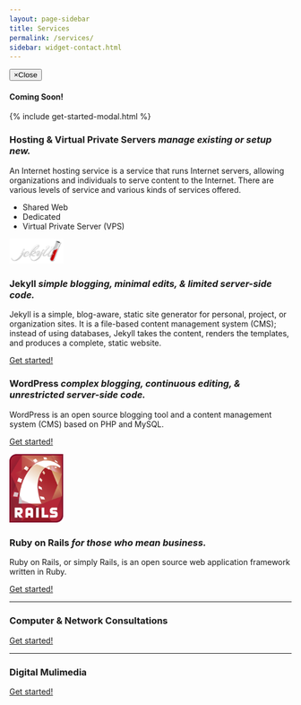 ```yaml
---
layout: page-sidebar
title: Services
permalink: /services/
sidebar: widget-contact.html
---
```


<div class="modal fade" id="comingSoonModal" tabindex="-1" role="dialog" aria-labelledby="myModalLabel" aria-hidden="true">
	<div class="modal-dialog">
		<div class="modal-content">
			<div class="modal-header">
				<button type="button" class="close" data-dismiss="modal"><span aria-hidden="true">&times;</span><span class="sr-only">Close</span></button>
				<h4 class="modal-title" id="myModalLabel">Coming Soon!</h4>
			</div>
		</div>
	</div>
</div>

{% include get-started-modal.html %}

<div class="media">
	<span class="media-left" href="#">
		<i class="fa fa-cloud-upload fa-5x fa-fw"></i>
	</span>
	<div class="media-body">
		<h3 class="media-heading">Hosting & Virtual Private Servers <em>manage existing or setup new.</em></h3>
		<div class="small">
			<p>An Internet hosting service is a service that runs Internet servers, allowing organizations and individuals to serve content to the Internet. There are various levels of service and various kinds of services offered.</p>
			<ul>
				<li>Shared Web</li>
				<li>Dedicated</li>
				<li>Virtual Private Server (VPS)</li>
			</ul>
		</div>
	</div>
</div>

<div class="media">
	<span class="media-left" href="#">
		<img src="/images/logo-jekyll.png" width="96">
	</span>
	<div class="media-body">
		<h3 class="media-heading">Jekyll <em>simple blogging, minimal edits, & limited server-side code.</em></h3>
		<div class="small">
			<p>Jekyll is a simple, blog-aware, static site generator for personal, project, or organization sites. It is a file-based content management system (CMS); instead of using databases, Jekyll takes the content, renders the templates, and produces a complete, static website.</p>
		</div>
		<p>
			<a href="#get-started" class="btn btn-primary" data-toggle="modal" data-target="#comingSoonModal"><i class="fa fa-fw fa-github-alt"></i> Get started!</a>
		</p>
	</div>
</div>

<div class="media">
	<span class="media-left" href="#">
		<i class="fa fa-wordpress fa-5x fa-fw"></i>
	</span>
	<div class="media-body">
		<h3 class="media-heading">WordPress <em>complex blogging, continuous editing, & unrestricted server-side code.</em></h3>
		<div class="small">
			<p>WordPress is an open source blogging tool and a content management system (CMS) based on PHP and MySQL.</p>
		</div>
		<p>
			<a href="#get-started" class="btn btn-primary" data-toggle="modal" data-target="#comingSoonModal"><i class="fa fa-fw fa-wordpress"></i> Get started!</a>
		</p>
	</div>
</div>

<div class="media">
	<span class="media-left" href="#">
		<img src="/images/logo-rails.png" width="96">
	</span>
	<div class="media-body">
		<h3 class="media-heading">Ruby on Rails <em>for those who mean business.</em></h3>
		<div class="small">
			<p>Ruby on Rails, or simply Rails, is an open source web application framework written in Ruby.</p>
		</div>
		<p>
			<a href="#get-started" class="btn btn-primary" data-toggle="modal" data-target="#comingSoonModal"><i class="fa fa-fw fa-bolt"></i> Get started!</a>
		</p>
	</div>
</div>

<hr>

<div class="media">
	<span class="media-left" href="#">
		<i class="fa fa-sitemap fa-5x fa-fw"></i>
	</span>
	<div class="media-body">
		<h3 class="media-heading">Computer & Network Consultations</h3>
		<p>
			<a href="#get-started" class="btn btn-primary" data-toggle="modal" data-target="#comingSoonModal"><i class="fa fa-fw fa-sitemap"></i> Get started!</a>
		</p>
	</div>
</div>

<hr>

<div class="media">
	<span class="media-left" href="#">
		<i class="fa fa-camera fa-5x fa-fw"></i>
	</span>
	<div class="media-body">
		<h3 class="media-heading">Digital Mulimedia</h3>
		<p>
			<a href="#get-started" class="btn btn-primary" data-toggle="modal" data-target="#comingSoonModal"><i class="fa fa-fw fa-camera"></i> Get started!</a>
		</p>
	</div>
</div>
